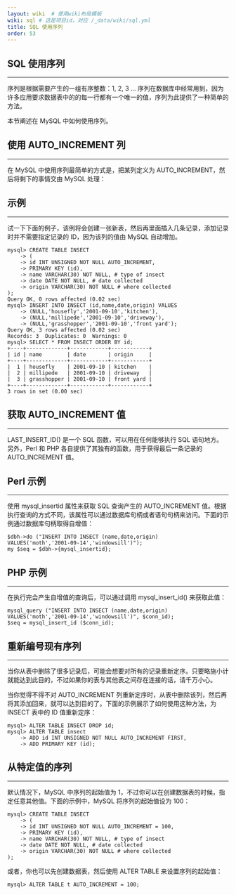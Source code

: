 ```yaml
---
layout: wiki  # 使用wiki布局模板
wiki: sql # 这是项目id，对应 /_data/wiki/sql.yml
title: SQL 使用序列
order: 53
---
```


## SQL 使用序列

------

序列是根据需要产生的一组有序整数：1, 2, 3 ... 序列在数据库中经常用到，因为许多应用要求数据表中的的每一行都有一个唯一的值，序列为此提供了一种简单的方法。

本节阐述在 MySQL 中如何使用序列。

## 使用 AUTO_INCREMENT 列

------

在 MySQL 中使用序列最简单的方式是，把某列定义为 AUTO_INCREMENT，然后将剩下的事情交由 MySQL 处理：

## 示例

------

试一下下面的例子，该例将会创建一张新表，然后再里面插入几条记录，添加记录时并不需要指定记录的 ID，因为该列的值由 MySQL 自动增加。

```
mysql> CREATE TABLE INSECT
    -> (
    -> id INT UNSIGNED NOT NULL AUTO_INCREMENT,
    -> PRIMARY KEY (id),
    -> name VARCHAR(30) NOT NULL, # type of insect
    -> date DATE NOT NULL, # date collected
    -> origin VARCHAR(30) NOT NULL # where collected
);
Query OK, 0 rows affected (0.02 sec)
mysql> INSERT INTO INSECT (id,name,date,origin) VALUES
    -> (NULL,'housefly','2001-09-10','kitchen'),
    -> (NULL,'millipede','2001-09-10','driveway'),
    -> (NULL,'grasshopper','2001-09-10','front yard');
Query OK, 3 rows affected (0.02 sec)
Records: 3  Duplicates: 0  Warnings: 0
mysql> SELECT * FROM INSECT ORDER BY id;
+----+-------------+------------+------------+
| id | name        | date       | origin     |
+----+-------------+------------+------------+
|  1 | housefly    | 2001-09-10 | kitchen    |
|  2 | millipede   | 2001-09-10 | driveway   |
|  3 | grasshopper | 2001-09-10 | front yard |
+----+-------------+------------+------------+
3 rows in set (0.00 sec)
```

## 获取 AUTO_INCREMENT 值

------

LAST_INSERT_ID() 是一个 SQL 函数，可以用在任何能够执行 SQL 语句地方。另外，Perl 和 PHP 各自提供了其独有的函数，用于获得最后一条记录的 AUTO_INCREMENT 值。

## Perl 示例

------

使用 mysql_insertid 属性来获取 SQL 查询产生的 AUTO_INCREMENT 值。根据执行查询的方式不同，该属性可以通过数据库句柄或者语句句柄来访问。下面的示例通过数据库句柄取得自增值：

```
$dbh->do ("INSERT INTO INSECT (name,date,origin)
VALUES('moth','2001-09-14','windowsill')");
my $seq = $dbh->{mysql_insertid};
```

## PHP 示例

------

在执行完会产生自增值的查询后，可以通过调用 mysql_insert_id() 来获取此值：

```
mysql_query ("INSERT INTO INSECT (name,date,origin)
VALUES('moth','2001-09-14','windowsill')", $conn_id);
$seq = mysql_insert_id ($conn_id);
```

## 重新编号现有序列

------

当你从表中删除了很多记录后，可能会想要对所有的记录重新定序。只要略施小计就能达到此目的，不过如果你的表与其他表之间存在连接的话，请千万小心。

当你觉得不得不对 AUTO_INCREMENT 列重新定序时，从表中删除该列，然后再将其添加回来，就可以达到目的了。下面的示例展示了如何使用这种方法，为 INSECT 表中的 ID 值重新定序：

```
mysql> ALTER TABLE INSECT DROP id;
mysql> ALTER TABLE insect
    -> ADD id INT UNSIGNED NOT NULL AUTO_INCREMENT FIRST,
    -> ADD PRIMARY KEY (id);
```

## 从特定值的序列

------

默认情况下，MySQL 中序列的起始值为 1，不过你可以在创建数据表的时候，指定任意其他值。下面的示例中，MySQL 将序列的起始值设为 100：

```
mysql> CREATE TABLE INSECT
    -> (
    -> id INT UNSIGNED NOT NULL AUTO_INCREMENT = 100,
    -> PRIMARY KEY (id),
    -> name VARCHAR(30) NOT NULL, # type of insect
    -> date DATE NOT NULL, # date collected
    -> origin VARCHAR(30) NOT NULL # where collected
);
```

或者，你也可以先创建数据表，然后使用 ALTER TABLE 来设置序列的起始值：

```
mysql> ALTER TABLE t AUTO_INCREMENT = 100;
```
